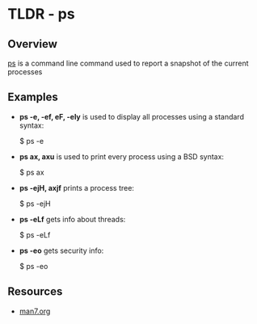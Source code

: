 TLDR - ps
==========

Overview
--------

[ps] is a command line command used to report a snapshot of the current 
processes

Examples
--------

- **ps -e, -ef, eF, -ely** is used to display all processes using a standard syntax:

    $ ps -e
        
- **ps ax, axu** is used to print every process using a BSD syntax:

    $ ps ax
        
- **ps -ejH, axjf** prints a process tree:

    $ ps -ejH
        
- **ps -eLf** gets info about threads:

    $ ps -eLf
        
- **ps -eo** gets security info:

    $ ps -eo

Resources
---------

- [man7.org](http://man7.org/linux/man-pages/man1/ps.1.html)

[ps]: http://man7.org/linux/man-pages/man1/ps.1.html
